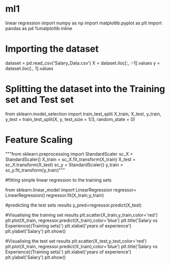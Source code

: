 # ml1
linear regression
import numpy as np
import matplotlib.pyplot as plt
import pandas as pd
%matplotlib inline

# Importing the dataset
dataset = pd.read_csv('Salary_Data.csv')
X = dataset.iloc[:, :-1].values
y = dataset.iloc[:, 1].values


# Splitting the dataset into the Training set and Test set
from sklearn.model_selection import train_test_split
X_train, X_test, y_train, y_test = train_test_split(X, y, test_size = 1/3, random_state = 0)

# Feature Scaling
"""from sklearn.preprocessing import StandardScaler
sc_X = StandardScaler()
X_train = sc_X.fit_transform(X_train)
X_test = sc_X.transform(X_test)
sc_y = StandardScaler()
y_train = sc_y.fit_transform(y_train)"""

#fitting simple linear regression to  the training sets

from sklearn.linear_model import LinearRegression
regressor= LinearRegression()
regressor.fit(X_train,y_train)

#predicting the test sets results
y_pred=regressor.predict(X_test)

#Visualising the training set results
plt.scatter(X_train,y_train,color='red')
plt.plot(X_train, regressor.predict(X_train),color='blue')
plt.title('Salary vs Experience)(Training sets)')
plt.xlabel('years of experience')
plt.ylabel('Salary')
plt.show() 

#Visualising the test set results
plt.scatter(X_test,y_test,color='red')
plt.plot(X_train, regressor.predict(X_train),color='blue')
plt.title('Salary vs Experience)(Training sets)')
plt.xlabel('years of experience')
plt.ylabel('Salary')
plt.show() 
